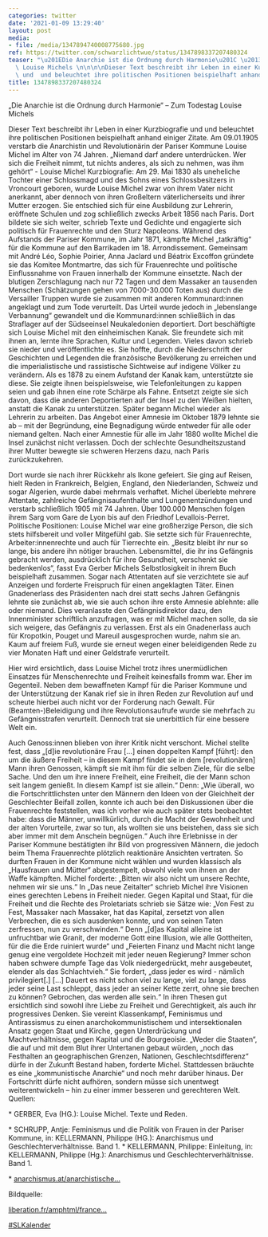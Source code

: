 ```yaml
---
categories: twitter
date: '2021-01-09 13:29:40'
layout: post
media:
- file: /media/1347894740008775680.jpg
ref: https://twitter.com/schwarzlichtwue/status/1347898337207480324
teaser: "\u201EDie Anarchie ist die Ordnung durch Harmonie\u201C \u2013 Zum Todestag\
  \ Louise Michels \n\n\n\nDieser Text beschreibt ihr Leben in einer Kurzbiografie\
  \ und  und beleuchtet ihre politischen Positionen beispielhaft anhand einiger Zitate. "
title: 1347898337207480324
---
```

„Die Anarchie ist die Ordnung durch Harmonie“ – Zum Todestag Louise Michels 



Dieser Text beschreibt ihr Leben in einer Kurzbiografie und  und beleuchtet ihre politischen Positionen beispielhaft anhand einiger Zitate. 
Am 09.01.1905 verstarb die Anarchistin und Revolutionärin der Pariser Kommune Louise Michel im Alter von 74 Jahren.
„Niemand darf andere unterdrücken. Wer sich die Freiheit nimmt, tut nichts anderes, als sich zu nehmen, was ihm gehört“ - Louise Michel
Kurzbiografie: Am 29. Mai 1830 als uneheliche Tochter einer Schlossmagd und des Sohns eines Schlossbesitzers in Vroncourt geboren, wurde Louise Michel zwar von ihrem Vater nicht anerkannt, aber dennoch von ihren Großeltern väterlicherseits und ihrer Mutter erzogen.
Sie entschied sich für eine Ausbildung zur Lehrerin, eröffnete Schulen und zog schließlich zwecks Arbeit 1856 nach Paris. Dort bildete sie sich weiter, schrieb Texte und Gedichte und engagierte sich politisch für Frauenrechte und den Sturz Napoleons.
Während des Aufstands der Pariser Kommune, im Jahr 1871, kämpfte Michel „tatkräftig“ für die Kommune auf den Barrikaden im 18. Arrondissement.
Gemeinsam mit André Léo, Sophie Poirier, Anna Jaclard und Béatrix Excoffon gründete sie das Komitee Montmartre, das sich für Frauenrechte und politische Einflussnahme von Frauen innerhalb der Kommune einsetzte.
Nach der blutigen Zerschlagung nach nur 72 Tagen und dem Massaker an tausenden Menschen (Schätzungen gehen von 7000-30.000 Toten aus) durch die Versailler Truppen wurde sie zusammen mit anderen Kommunard:innen angeklagt und zum Tode verurteilt.
Das Urteil wurde jedoch in „lebenslange Verbannung“ gewandelt und die Kommunard:innen schließlich in das Straflager auf der Südseeinsel Neukaledonien deportiert. Dort beschäftigte sich Louise Michel mit den einheimischen Kanak.
Sie freundete sich mit ihnen an, lernte ihre Sprachen, Kultur und Legenden. Vieles davon schrieb sie nieder und veröffentlichte es.
Sie hoffte, durch die Niederschrift der Geschichten und Legenden die französische Bevölkerung zu erreichen und die imperialistische und rassistische Sichtweise auf indigene Völker zu verändern. Als es 1878 zu einem Aufstand der Kanak kam, unterstützte sie diese.
Sie zeigte ihnen beispielsweise, wie Telefonleitungen zu kappen seien und gab ihnen eine rote Schärpe als Fahne. Entsetzt zeigte sie sich davon, dass die anderen Deportierten auf der Insel zu den Weißen hielten, anstatt die Kanak zu unterstützen.
Später begann Michel wieder als Lehrerin zu arbeiten. Das Angebot einer Amnesie im Oktober 1879 lehnte sie ab – mit der Begründung, eine Begnadigung würde entweder für alle oder niemand gelten.
Nach einer Amnestie für alle im Jahr 1880 wollte Michel die Insel zunächst nicht verlassen. Doch der schlechte Gesundheitszustand ihrer Mutter bewegte sie schweren Herzens dazu, nach Paris zurückzukehren.



Dort wurde sie nach ihrer Rückkehr als Ikone gefeiert.
Sie ging auf Reisen, hielt Reden in Frankreich, Belgien, England, den Niederlanden, Schweiz und sogar Algerien, wurde dabei mehrmals verhaftet. Michel überlebte mehrere Attentate, zahlreiche Gefängnisaufenthalte und Lungenentzündungen und verstarb schließlich 1905 mit 74 Jahren.
Über 100.000 Menschen folgen ihrem Sarg vom Gare de Lyon bis auf den Friedhof Levallois-Perret.
Politische Positionen: Louise Michel war eine großherzige Person, die sich stets hilfsbereit und voller Mitgefühl gab. Sie setzte sich für Frauenrechte, Arbeiter:innenrechte und auch für Tierrechte ein. „Besitz bleibt ihr nur so lange, bis andere ihn nötiger brauchen.
Lebensmittel, die ihr ins Gefängnis gebracht werden, ausdrücklich für ihre Gesundheit, verschenkt sie bedenkenlos“, fasst Eva Gerber Michels Selbstlosigkeit in ihrem Buch beispielhaft zusammen.
Sogar nach Attentaten auf sie verzichtete sie auf Anzeigen und forderte Freispruch für einen angeklagten Täter. Einen Gnadenerlass des Präsidenten nach drei statt sechs Jahren Gefängnis lehnte sie zunächst ab, wie sie auch schon ihre erste Amnesie ablehnte: alle oder niemand.
Dies veranlasste den Gefängnisdirektor dazu, den Innenminister schriftlich anzufragen, was er mit Michel machen solle, da sie sich weigere, das Gefängnis zu verlassen. Erst als ein Gnadenerlass auch für Kropotkin, Pouget und Mareuil ausgesprochen wurde, nahm sie an.
Kaum auf freiem Fuß, wurde sie erneut wegen einer beleidigenden Rede zu vier Monaten Haft und einer Geldstrafe verurteilt.



Hier wird ersichtlich, dass Louise Michel trotz ihres unermüdlichen Einsatzes für Menschenrechte und Freiheit keinesfalls fromm war. Eher im Gegenteil.
Neben dem bewaffneten Kampf für die Pariser Kommune und der Unterstützung der Kanak rief sie in ihren Reden zur Revolution auf und scheute hierbei auch nicht vor der Forderung nach Gewalt.
Für (Beamten-)Beleidigung und ihre Revolutionsaufrufe wurde sie mehrfach zu Gefängnisstrafen verurteilt. Dennoch trat sie unerbittlich für eine bessere Welt ein.



Auch Genoss:innen blieben von ihrer Kritik nicht verschont.
Michel stellte fest, dass „[d]ie revolutionäre Frau […] einen doppelten Kampf [führt]: den um die äußere Freiheit – in diesem Kampf findet sie in dem [revolutionären] Mann ihren Genossen, kämpft sie mit ihm für die selben Ziele, für die selbe Sache.
Und den um ihre innere Freiheit, eine Freiheit, die der Mann schon seit langem genießt. In diesem Kampf ist sie allein.“
Denn: „Wie überall, wo die Fortschrittlichsten unter den Männern den Ideen von der Gleichheit der Geschlechter Beifall zollen, konnte ich auch bei den Diskussionen über die Frauenrechte feststellen, was ich vorher wie auch später stets beobachtet habe: dass die Männer, unwillkürlich, durch die Macht der Gewohnheit und der alten Vorurteile, zwar so tun, als wollten sie uns beistehen, dass sie sich aber immer mit dem Anschein begnügen.“
Auch ihre Erlebnisse in der Pariser Kommune bestätigten ihr Bild von progressiven Männern, die jedoch beim Thema Frauenrechte plötzlich reaktionäre Ansichten vertraten.
So durften Frauen in der Kommune nicht wählen und wurden klassisch als „Hausfrauen und Mütter“ abgestempelt, obwohl viele von ihnen an der Waffe kämpften. Michel forderte: „Bitten wir also nicht um unsere Rechte, nehmen wir sie uns.“
In „Das neue Zeitalter“ schrieb Michel ihre Visionen eines gerechten Lebens in Freiheit nieder.
Gegen Kapital und Staat, für die Freiheit und die Rechte des Proletariats schrieb sie Sätze wie: „Von Fest zu Fest, Massaker nach Massaker, hat das Kapital, zersetzt von allen Verbrechen, die es sich ausdenken konnte, und von seinen Taten zerfressen, nun zu verschwinden.“
Denn „[d]as Kapital alleine ist unfruchtbar wie Granit, der moderne Gott eine Illusion, wie alle Gottheiten, für die die Erde ruiniert wurde“ und „Feierten Finanz und Macht nicht lange genug eine vergoldete Hochzeit mit jeder neuen Regierung?
Immer schon haben schwere dumpfe Tage das Volk niedergedrückt, mehr ausgebeutet, elender als das Schlachtvieh.“ Sie fordert, „dass jeder es wird - nämlich privilegiert[.] […]
Dauert es nicht schon viel zu lange, viel zu lange, dass jeder seine Last schleppt, dass jeder an seiner Kette zerrt, ohne sie brechen zu können? Gebrochen, das werden alle sein.“
In ihren Thesen gut ersichtlich sind sowohl ihre Liebe zu Freiheit und Gerechtigkeit, als auch ihr progressives Denken.
Sie vereint Klassenkampf, Feminismus und Antirassismus zu einen anarchokommunistischem und intersektionalen Ansatz gegen Staat und Kirche, gegen Unterdrückung und Machtverhältnisse, gegen Kapital und die Bourgeoisie.
„Weder die Staaten“, die auf und mit dem Blut ihrer Untertanen gebaut würden, „noch das Festhalten an geographischen Grenzen, Nationen, Geschlechtsdifferenz“ dürfe in der Zukunft Bestand haben, forderte Michel.
Stattdessen bräuchte es eine „kommunistische Anarchie“ und noch mehr darüber hinaus. Der Fortschritt dürfe nicht aufhören, sondern müsse sich unentwegt weiterentwickeln – hin zu einer immer besseren und gerechteren Welt.
Quellen:



\* GERBER, Eva (HG.): Louise Michel. Texte und Reden.

\* SCHRUPP, Antje: Feminismus und die Politik von Frauen in der Pariser Kommune, in: KELLERMANN, Philippe (HG.): Anarchismus und Geschlechterverhältnisse. Band 1.
\* KELLERMANN, Philippe: Einleitung, in: KELLERMANN, Philippe (Hg.): Anarchismus und Geschlechterverhältnisse. Band 1.

\* [anarchismus.at/anarchistische…](https://www.anarchismus.at/anarchistische-klassiker/louise-michel/67-louise-michel-biografie)



Bildquelle:



[liberation.fr/amphtml/france…](https://www.liberation.fr/amphtml/france/2019/08/09/louise-michel-comme-une-rouge_1744604)



[#SLKalender](/t/slkalender)